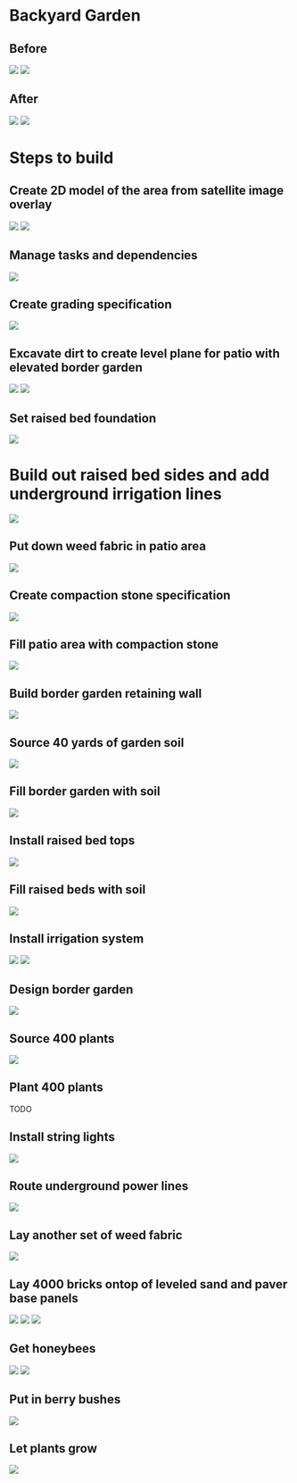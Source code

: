 # Backyard Garden

## Before
![](before-1.jpg)
![](before-2.jpg)

## After
![](after-1.jpg)
![](after-2.jpg)

# Steps to build

## Create 2D model of the area from satellite image overlay
![](model-1.png)
![](model-2.png)

## Manage tasks and dependencies
![](task-mgmt.png)

## Create grading specification
![](grading-spec.png)

## Excavate dirt to create level plane for patio with elevated border garden
![](excavate-1.jpg)
![](excavate-2.jpg)

## Set raised bed foundation
![](raised-bed-1.jpg)

# Build out raised bed sides and add underground irrigation lines
![](raised-bed-2.jpg)

## Put down weed fabric in patio area
![](compaction-fabric.jpg)

## Create compaction stone specification
![](compaction-stone-spec.png)

## Fill patio area with compaction stone
![](compaction-stone.jpg)

## Build border garden retaining wall
![](retaining-wall.jpg)

## Source 40 yards of garden soil
![](dirt-truck.jpg)

## Fill border garden with soil
![](border-garden-soil.jpg)

## Install raised bed tops
![](raised-bed-tops.jpg)

## Fill raised beds with soil
![](raised-bed-soil.jpg)

## Install irrigation system
![](irrigation-lines.jpg)
![](irrigation-controllers.jpg)

## Design border garden
![](border-garden-layout.png)

## Source 400 plants
![](plant-truck.jpg)

## Plant 400 plants
TODO

## Install string lights
![](string-lights.jpg)

## Route underground power lines
![](electric.png)

## Lay another set of weed fabric
![](brick-fabric.jpg)

## Lay 4000 bricks ontop of leveled sand and paver base panels
![](bricks-1.jpg)
![](bricks-2.jpg)
![](after-2.jpg)

## Get honeybees
![](bees-1.jpg)
![](bees-2.jpg)

## Put in berry bushes
![](berry-bushes.jpg)

## Let plants grow
![](after-1.jpg)